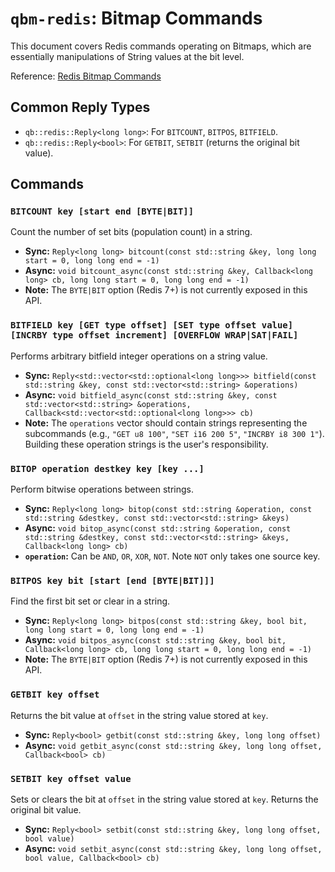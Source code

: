 # `qbm-redis`: Bitmap Commands

This document covers Redis commands operating on Bitmaps, which are essentially manipulations of String values at the bit level.

Reference: [Redis Bitmap Commands](https://redis.io/commands/?group=bitmap)

## Common Reply Types

*   `qb::redis::Reply<long long>`: For `BITCOUNT`, `BITPOS`, `BITFIELD`.
*   `qb::redis::Reply<bool>`: For `GETBIT`, `SETBIT` (returns the original bit value).

## Commands

### `BITCOUNT key [start end [BYTE|BIT]]`

Count the number of set bits (population count) in a string.

*   **Sync:** `Reply<long long> bitcount(const std::string &key, long long start = 0, long long end = -1)`
*   **Async:** `void bitcount_async(const std::string &key, Callback<long long> cb, long long start = 0, long long end = -1)`
*   **Note:** The `BYTE|BIT` option (Redis 7+) is not currently exposed in this API.

### `BITFIELD key [GET type offset] [SET type offset value] [INCRBY type offset increment] [OVERFLOW WRAP|SAT|FAIL]`

Performs arbitrary bitfield integer operations on a string value.

*   **Sync:** `Reply<std::vector<std::optional<long long>>> bitfield(const std::string &key, const std::vector<std::string> &operations)`
*   **Async:** `void bitfield_async(const std::string &key, const std::vector<std::string> &operations, Callback<std::vector<std::optional<long long>>> cb)`
*   **Note:** The `operations` vector should contain strings representing the subcommands (e.g., `"GET u8 100"`, `"SET i16 200 5"`, `"INCRBY i8 300 1"`). Building these operation strings is the user's responsibility.

### `BITOP operation destkey key [key ...]`

Perform bitwise operations between strings.

*   **Sync:** `Reply<long long> bitop(const std::string &operation, const std::string &destkey, const std::vector<std::string> &keys)`
*   **Async:** `void bitop_async(const std::string &operation, const std::string &destkey, const std::vector<std::string> &keys, Callback<long long> cb)`
*   **`operation`:** Can be `AND`, `OR`, `XOR`, `NOT`. Note `NOT` only takes one source key.

### `BITPOS key bit [start [end [BYTE|BIT]]]`

Find the first bit set or clear in a string.

*   **Sync:** `Reply<long long> bitpos(const std::string &key, bool bit, long long start = 0, long long end = -1)`
*   **Async:** `void bitpos_async(const std::string &key, bool bit, Callback<long long> cb, long long start = 0, long long end = -1)`
*   **Note:** The `BYTE|BIT` option (Redis 7+) is not currently exposed in this API.

### `GETBIT key offset`

Returns the bit value at `offset` in the string value stored at `key`.

*   **Sync:** `Reply<bool> getbit(const std::string &key, long long offset)`
*   **Async:** `void getbit_async(const std::string &key, long long offset, Callback<bool> cb)`

### `SETBIT key offset value`

Sets or clears the bit at `offset` in the string value stored at `key`. Returns the original bit value.

*   **Sync:** `Reply<bool> setbit(const std::string &key, long long offset, bool value)`
*   **Async:** `void setbit_async(const std::string &key, long long offset, bool value, Callback<bool> cb)` 